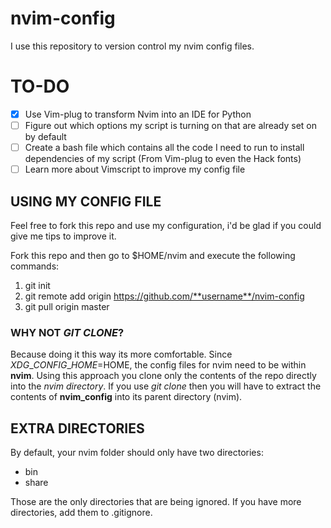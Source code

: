 # nvim-config
I use this repository to version control my nvim config files.

# TO-DO

- [x] Use Vim-plug to transform Nvim into an IDE for Python
- [ ] Figure out which options my script is turning on that are already set on by default
- [ ] Create a bash file which contains all the code I need to run to install dependencies of my script (From Vim-plug to even the Hack fonts)
- [ ] Learn more about Vimscript to improve my config file

## USING MY CONFIG FILE
Feel free to fork this repo and use my configuration, i'd be glad
if you could give me tips to improve it.

Fork this repo and then go to $HOME/nvim and execute the following commands:

1. git init
2. git remote add origin https://github.com/**username**/nvim-config
3. git pull origin master

### WHY NOT *GIT CLONE*?
Because doing it this way its more comfortable. Since $XDG\_CONFIG\_HOME=$HOME,
the config files for nvim need to be within **nvim**. Using this approach you
clone only the contents of the repo directly into the *nvim directory*.
If you use *git clone* then you will have to extract the contents of **nvim\_config**
into its parent directory (nvim).


## EXTRA DIRECTORIES
By default, your nvim folder should only have two directories:

* bin
* share

Those are the only directories that are being ignored. If
you have more directories, add them to .gitignore.
